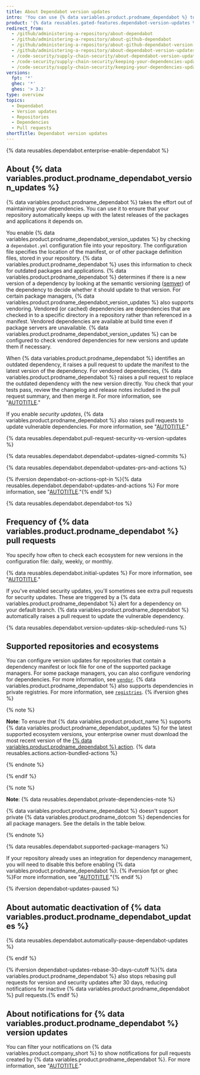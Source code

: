 ```yaml
---
title: About Dependabot version updates
intro: 'You can use {% data variables.product.prodname_dependabot %} to keep the packages you use updated to the latest versions.'
product: '{% data reusables.gated-features.dependabot-version-updates %}'
redirect_from:
  - /github/administering-a-repository/about-dependabot
  - /github/administering-a-repository/about-github-dependabot
  - /github/administering-a-repository/about-github-dependabot-version-updates
  - /github/administering-a-repository/about-dependabot-version-updates
  - /code-security/supply-chain-security/about-dependabot-version-updates
  - /code-security/supply-chain-security/keeping-your-dependencies-updated-automatically/upgrading-from-dependabotcom-to-github-native-dependabot
  - /code-security/supply-chain-security/keeping-your-dependencies-updated-automatically/about-dependabot-version-updates
versions:
  fpt: '*'
  ghec: '*'
  ghes: '> 3.2'
type: overview
topics:
  - Dependabot
  - Version updates
  - Repositories
  - Dependencies
  - Pull requests
shortTitle: Dependabot version updates
---
```


{% data reusables.dependabot.enterprise-enable-dependabot %}

## About {% data variables.product.prodname_dependabot_version_updates %}

{% data variables.product.prodname_dependabot %} takes the effort out of maintaining your dependencies. You can use it to ensure that your repository automatically keeps up with the latest releases of the packages and applications it depends on.

You enable {% data variables.product.prodname_dependabot_version_updates %} by checking a `dependabot.yml` configuration file into your repository. The configuration file specifies the location of the manifest, or of other package definition files, stored in your repository. {% data variables.product.prodname_dependabot %} uses this information to check for outdated packages and applications. {% data variables.product.prodname_dependabot %} determines if there is a new version of a dependency by looking at the semantic versioning ([semver](https://semver.org/)) of the dependency to decide whether it should update to that version. For certain package managers, {% data variables.product.prodname_dependabot_version_updates %} also supports vendoring. Vendored (or cached) dependencies are dependencies that are checked in to a specific directory in a repository rather than referenced in a manifest. Vendored dependencies are available at build time even if package servers are unavailable. {% data variables.product.prodname_dependabot_version_updates %} can be configured to check vendored dependencies for new versions and update them if necessary.

When {% data variables.product.prodname_dependabot %} identifies an outdated dependency, it raises a pull request to update the manifest to the latest version of the dependency. For vendored dependencies, {% data variables.product.prodname_dependabot %} raises a pull request to replace the outdated dependency with the new version directly. You check that your tests pass, review the changelog and release notes included in the pull request summary, and then merge it. For more information, see "[AUTOTITLE](/code-security/dependabot/dependabot-version-updates/configuring-dependabot-version-updates)."

If you enable _security updates_, {% data variables.product.prodname_dependabot %} also raises pull requests to update vulnerable dependencies. For more information, see "[AUTOTITLE](/code-security/dependabot/dependabot-security-updates/about-dependabot-security-updates)."

{% data reusables.dependabot.pull-request-security-vs-version-updates %}

{% data reusables.dependabot.dependabot-updates-signed-commits %}

{% data reusables.dependabot.dependabot-updates-prs-and-actions %}

{% ifversion dependabot-on-actions-opt-in %}{% data reusables.dependabot.dependabot-updates-and-actions %} For more information, see "[AUTOTITLE](/code-security/dependabot/working-with-dependabot/about-dependabot-on-github-actions-runners)."{% endif %}

{% data reusables.dependabot.dependabot-tos %}

## Frequency of {% data variables.product.prodname_dependabot %} pull requests

You specify how often to check each ecosystem for new versions in the configuration file: daily, weekly, or monthly.

{% data reusables.dependabot.initial-updates %} For more information, see "[AUTOTITLE](/code-security/dependabot/dependabot-version-updates/customizing-dependency-updates)."

If you've enabled security updates, you'll sometimes see extra pull requests for security updates. These are triggered by a {% data variables.product.prodname_dependabot %} alert for a dependency on your default branch. {% data variables.product.prodname_dependabot %} automatically raises a pull request to update the vulnerable dependency.

{% data reusables.dependabot.version-updates-skip-scheduled-runs %}

## Supported repositories and ecosystems
<!-- If you make changes to this feature, check whether any of the changes affect languages listed in /get-started/learning-about-github/github-language-support. If so, please update the language support article accordingly. -->

You can configure version updates for repositories that contain a dependency manifest or lock file for one of the supported package managers. For some package managers, you can also configure vendoring for dependencies. For more information, see [`vendor`](/code-security/dependabot/dependabot-version-updates/configuration-options-for-the-dependabot.yml-file#vendor).
{% data variables.product.prodname_dependabot %} also supports dependencies in private registries. For more information, see [`registries`](/code-security/dependabot/dependabot-version-updates/configuration-options-for-the-dependabot.yml-file#registries).
{% ifversion ghes %}

{% note %}

**Note**: To ensure that {% data variables.product.product_name %} supports {% data variables.product.prodname_dependabot_updates %} for the latest supported ecosystem versions, your enterprise owner must download the most recent version of the [{% data variables.product.prodname_dependabot %} action](https://github.com/github/dependabot-action). {% data reusables.actions.action-bundled-actions %}

{% endnote %}

{% endif %}

{% note %}

**Note**: {% data reusables.dependabot.private-dependencies-note %}

{% data variables.product.prodname_dependabot %} doesn't support private {% data variables.product.prodname_dotcom %} dependencies for all package managers. See the details in the table below.

{% endnote %}

{% data reusables.dependabot.supported-package-managers %}

If your repository already uses an integration for dependency management, you will need to disable this before enabling {% data variables.product.prodname_dependabot %}. {% ifversion fpt or ghec %}For more information, see "[AUTOTITLE](/get-started/exploring-integrations/about-integrations)."{% endif %}

{% ifversion dependabot-updates-paused %}

## About automatic deactivation of {% data variables.product.prodname_dependabot_updates %}

{% data reusables.dependabot.automatically-pause-dependabot-updates %}

{% endif %}

{% ifversion dependabot-updates-rebase-30-days-cutoff %}{% data variables.product.prodname_dependabot %} also stops rebasing pull requests for version and security updates after 30 days, reducing notifications for inactive {% data variables.product.prodname_dependabot %} pull requests.{% endif %}

## About notifications for {% data variables.product.prodname_dependabot %} version updates

You can filter your notifications on {% data variables.product.company_short %} to show notifications for pull requests created by {% data variables.product.prodname_dependabot %}. For more information, see "[AUTOTITLE](/account-and-profile/managing-subscriptions-and-notifications-on-github/viewing-and-triaging-notifications/managing-notifications-from-your-inbox)."
